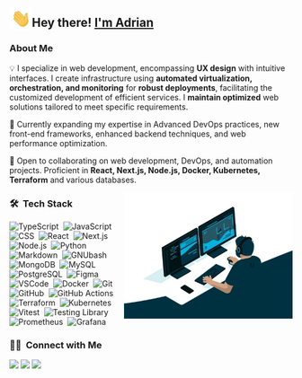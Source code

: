 <img alt="hand wave" src="./assets/HandWave.gif" width='40' align="left"/><h2>Hey there!&nbsp;[I'm Adrian](https://github.com/atorresgleza)</h2>

### About Me

💡 I specialize in web development, encompassing **UX design** with intuitive interfaces. I create infrastructure using **automated virtualization, orchestration, and monitoring** for **robust deployments**, facilitating the customized development of efficient services. I **maintain optimized** web solutions tailored to meet specific requirements.

🌱 Currently expanding my expertise in Advanced DevOps practices, new front-end frameworks, enhanced backend techniques, and web performance optimization.

👯 Open to collaborating on web development, DevOps, and automation projects. Proficient in **React, Next.js, Node.js, Docker, Kubernetes, Terraform** and various databases.

<img alt="Night Coding" src="./assets/nigthcoding.webp" width="300" align="right"/>

### 🛠 &nbsp;Tech Stack

![TypeScript](https://img.shields.io/badge/-TypeScript-05122A?style=flat&logo=TypeScript)&nbsp;
![JavaScript](https://img.shields.io/badge/-JavaScript-05122A?style=flat&logo=JavaScript)&nbsp;
![CSS](https://img.shields.io/badge/-CSS-05122A?style=flat&logo=css3&logoColor=1572B6)&nbsp;
![React](https://img.shields.io/badge/-React-05122A?style=flat&logo=React)&nbsp;
![Next.js](https://img.shields.io/badge/-Next.js-05122A?style=flat&logo=Next.js)&nbsp;
![Node.js](https://img.shields.io/badge/-Node.js-05122A?style=flat&logo=Node.js)&nbsp;
![Python](https://img.shields.io/badge/-Python-05122A?style=flat&logo=python)&nbsp;
![Markdown](https://img.shields.io/badge/-Markdown-05122A?style=flat&logo=markdown)&nbsp;
![GNUbash](https://img.shields.io/badge/-GNUbash-05122A?style=flat&logo=gnubash)&nbsp;
![MongoDB](https://img.shields.io/badge/-MongoDB-05122A?style=flat&logo=Mongodb)&nbsp;
![MySQL](https://img.shields.io/badge/-MySQL-05122A?style=flat&logo=MySQL)&nbsp;
![PostgreSQL](https://img.shields.io/badge/-PostgreSQL-05122A?style=flat&logo=PostgreSQL)&nbsp;
![Figma](https://img.shields.io/badge/-Figma-05122A?style=flat&logo=Figma)&nbsp;
![VSCode](https://img.shields.io/badge/-VSCode-05122A?style=flat&logo=visualstudiocode&logoColor=%23007ACC)&nbsp;
![Docker](https://img.shields.io/badge/-Docker-05122A?style=flat&logo=Docker)&nbsp;
![Git](https://img.shields.io/badge/-Git-05122A?style=flat&logo=git)&nbsp;
![GitHub](https://img.shields.io/badge/-GitHub-05122A?style=flat&logo=github)&nbsp;
![GitHub Actions](https://img.shields.io/badge/-GitHub%20Actions-05122A?style=flat&logo=githubactions)&nbsp;
![Terraform](https://img.shields.io/badge/-Terraform-05122A?style=flat&logo=Terraform)&nbsp;
![Kubernetes](https://img.shields.io/badge/-Kubernetes-05122A?style=flat&logo=Kubernetes)&nbsp;
![Vitest](https://img.shields.io/badge/-Vitest-05122A?style=flat&logo=Vitest)&nbsp;
![Testing Library](https://img.shields.io/badge/-Testing%20Library-05122A?style=flat&logo=testinglibrary)&nbsp;
![Prometheus](https://img.shields.io/badge/-Prometheus-05122A?style=flat&logo=prometheus)&nbsp;
![Grafana](https://img.shields.io/badge/-Grafana-05122A?style=flat&logo=grafana)&nbsp;


### 🤝🏻 &nbsp;Connect with Me

<p>
<a href="https://linkedin.com/in/2Fatgleza" target="_blank" rel="noopener noreferrer"><img src="https://img.shields.io/badge/-Adrian%20Torres-0077B5?style=flat&logo=Linkedin&logoColor=white"/></a>
<a href="mailto:atorresgleza@gmail.com" target="_blank" rel="noopener noreferrer"><img src="https://img.shields.io/badge/-atorresgleza@gmail.com-EA4335?style=flat&logo=Gmail&logoColor=white"/></a>
<a href="https://x.com/Atorresgleza" target="_blank" rel="noopener noreferrer"><img src="https://img.shields.io/badge/-@Atorresgleza-000000?style=flat&logo=x&logoColor=white"/></a>
</p>